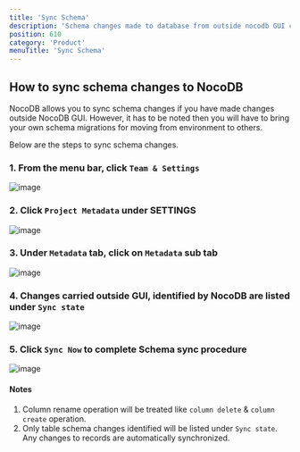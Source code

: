 ```yaml
---
title: 'Sync Schema'
description: 'Schema changes made to database from outside nocodb GUI can be synced'
position: 610
category: 'Product'
menuTitle: 'Sync Schema'
---
```


## How to sync schema changes to NocoDB

NocoDB allows you to sync schema changes if you have made changes outside NocoDB GUI. However, it has to be noted then you will have to bring your own schema migrations for moving from environment to others.

Below are the steps to sync schema changes.

### 1. From the menu bar, click `Team & Settings`

![image](https://user-images.githubusercontent.com/35857179/161902474-fd06678c-a171-4237-b171-dc028b3753de.png)

### 2. Click `Project Metadata` under SETTINGS

![image](https://user-images.githubusercontent.com/35857179/161905030-6c5deef7-3a3d-4e71-8763-88e57586e5b4.png)

### 3. Under `Metadata` tab, click on `Metadata` sub tab

![image](https://user-images.githubusercontent.com/35857179/161956928-95d3646c-5ae4-4562-8a65-5e36a63e3c2a.png)

### 4. Changes carried outside GUI, identified by NocoDB are listed under `Sync state`

![image](https://user-images.githubusercontent.com/35857179/161957119-f66f22ad-9d37-45ed-84ca-35c99726078c.png)

### 5. Click `Sync Now` to complete Schema sync procedure

![image](https://user-images.githubusercontent.com/35857179/161957228-de6b0a50-0a0f-4d3d-8624-585a28851ad7.png)

#### Notes

1. Column rename operation will be treated like `column delete` & `column create` operation.
2. Only table schema changes identified will be listed under `Sync state`. Any changes to records are automatically synchronized.





